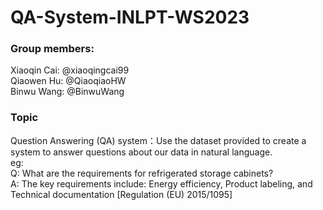 # QA-System-INLPT-WS2023

### Group members:
Xiaoqin Cai: @xiaoqingcai99  
Qiaowen Hu: @QiaoqiaoHW  
Binwu Wang: @BinwuWang  

### Topic
Question Answering (QA) system：Use the dataset provided to create a system to answer questions about our data in natural language.   
eg:   
Q: What are the requirements for refrigerated storage cabinets?   
A: The key requirements include: Energy efficiency, Product labeling, and Technical documentation [Regulation (EU) 2015/1095]   
